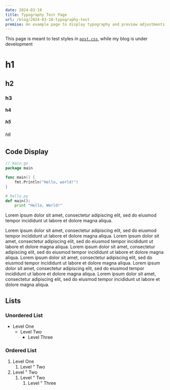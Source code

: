 ```yaml
---
date: 2024-03-18
title: Typography Test Page
url: /blog/2024-03-18-typography-test
premise: An example page to display typography and preview adjustments to styles
---
```


This page is meant to test styles in [`post.css`](https://github.com/BadrChoubai/www/blob/main/src/_includes/css/post.css), while my blog is under development

# h1
## h2
### h3
#### h4
##### h5
###### h6

## Code Display

```go
// main.go
package main

func main() {
	fmt.Println("Hello, world!")
}
```

```python
# hello.py
def main():
	print "Hello, World!"
```

Lorem ipsum dolor sit amet, consectetur adipiscing elit, sed do eiusmod tempor incididunt ut labore et dolore magna aliqua.

Lorem ipsum dolor sit amet, consectetur adipiscing elit, sed do eiusmod tempor incididunt ut labore et dolore magna aliqua.
Lorem ipsum dolor sit amet, consectetur adipiscing elit, sed do eiusmod tempor incididunt ut labore et dolore magna aliqua.
Lorem ipsum dolor sit amet, consectetur adipiscing elit, sed do eiusmod tempor incididunt ut labore et dolore magna aliqua.
Lorem ipsum dolor sit amet, consectetur adipiscing elit, sed do eiusmod tempor incididunt ut labore et dolore magna aliqua.
Lorem ipsum dolor sit amet, consectetur adipiscing elit, sed do eiusmod tempor incididunt ut labore et dolore magna aliqua.
Lorem ipsum dolor sit amet, consectetur adipiscing elit, sed do eiusmod tempor incididunt ut labore et dolore magna aliqua.

## Lists

### Unordered List

- Level One
  - Level Two
    - Level Three

### Ordered List

1. Level One
   1. Level " Two
2. Level " Two
   1. Level " Two
      1. Level " Three
